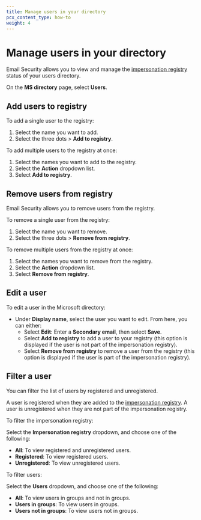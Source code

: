 ```yaml
---
title: Manage users in your directory
pcx_content_type: how-to
weight: 4
---
```


# Manage users in your directory

Email Security allows you to view and manage the [impersonation registry](/cloudflare-one/email-security/detection-settings/impersonation-registry/) status of your users directory.

On the **MS directory** page, select **Users**.

## Add users to registry

To add a single user to the registry:

1. Select the name you want to add.
2. Select the three dots > **Add to registry**.

To add multiple users to the registry at once:

1. Select the names you want to add to the registry.
2. Select the **Action** dropdown list.
3. Select **Add to registry**.

## Remove users from registry

Email Security allows you to remove users from the registry. 

To remove a single user from the registry:

1. Select the name you want to remove.
2. Select the three dots > **Remove from registry**.

To remove multiple users from the registry at once:

1. Select the names you want to remove from the registry.
2. Select the **Action** dropdown list.
3. Select **Remove from registry**.

## Edit a user

To edit a user in the Microsoft directory:

- Under **Display name**, select the user you want to edit. From here, you can either:
   - Select **Edit**: Enter a **Secondary email**, then select **Save**.
   - Select **Add to registry** to add a user to your registry (this option is displayed if the user is not part of the impersonation registry).
   - Select **Remove from registry** to remove a user from the registry (this option is displayed if the user is part of the impersonation registry).

## Filter a user

You can filter the list of users by registered and unregistered.

A user is registered when they are added to the [impersonation registry](/cloudflare-one/email-security/detection-settings/impersonation-registry/). A user is unregistered when they are not part of the impersonation registry.

To filter the impersonation registry:

Select the **Impersonation registry** dropdown, and choose one of the following:
   - **All**: To view registered and unregistered users.
   - **Registered**: To view registered users.
   - **Unregistered**: To view unregistered users.

To filter users:

Select the **Users** dropdown, and choose one of the following:
   - **All**: To view users in groups and not in groups.
   - **Users in groups**: To view users in groups.
   - **Users not in groups**: To view users not in groups.